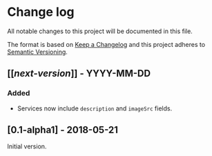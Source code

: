 # Change log
All notable changes to this project will be documented in this file.

The format is based on [Keep a Changelog](http://keepachangelog.com/)
and this project adheres to [Semantic Versioning](http://semver.org/).

## [[*next-version*]] - YYYY-MM-DD
### Added
- Services now include `description` and `imageSrc` fields. 

## [0.1-alpha1] - 2018-05-21
Initial version.

